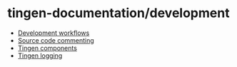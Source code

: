 <!-- u250529 -->

# tingen-documentation/development

* [Development workflows](./development-workflows.md)
* [Source code commenting](source-code-comments.md)
* [Tingen components](./tingen-components.md)
* [Tingen logging](tingen-logging.md)